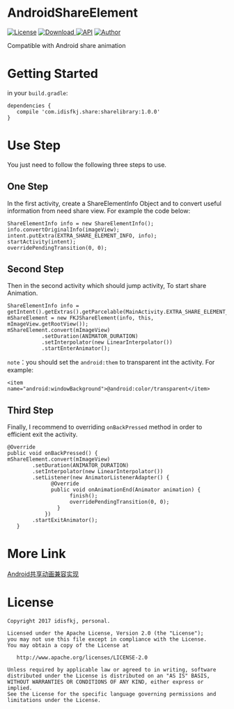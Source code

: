# AndroidShareElement
[![License](https://img.shields.io/badge/license-Apache%202-green.svg)](https://www.apache.org/licenses/LICENSE-2.0)
[![Download](https://api.bintray.com/packages/idisfkj/maven/androidShareElement/images/download.svg?version=1.0.0) ](https://bintray.com/idisfkj/maven/androidShareElement/1.0.0/link)
[![API](https://img.shields.io/badge/API-16%2B-brightgreen.svg?style=flat)](https://android-arsenal.com/api?level=16)
[![Author](https://img.shields.io/badge/Author-idisfkj-orange.svg)](https://idisfkj.github.io/archives/)

Compatible with Android share animation

# Getting Started

in your `build.gradle`:

```
dependencies {
   compile 'com.idisfkj.share:sharelibrary:1.0.0'
}
```

# Use Step
You just need to follow the following three steps to use.

## One Step
In the first activity, create a ShareElementInfo Object and to convert useful information from need share view. For example the code below:

```
ShareElementInfo info = new ShareElementInfo();
info.convertOriginalInfo(imageView);
intent.putExtra(EXTRA_SHARE_ELEMENT_INFO, info);
startActivity(intent);
overridePendingTransition(0, 0);
```

## Second Step
Then in the second activity which should jump activity, To start share Animation.

```
ShareElementInfo info = getIntent().getExtras().getParcelable(MainActivity.EXTRA_SHARE_ELEMENT_INFO);
mShareElement = new FKJShareElement(info, this, mImageView.getRootView());
mShareElement.convert(mImageView)
           .setDuration(ANIMATOR_DURATION)
           .setInterpolator(new LinearInterpolator())
           .startEnterAnimator();
```

`note`：you should set the `android:them` to transparent int the activity. For example:

```
<item name="android:windowBackground">@android:color/transparent</item>
```

## Third Step

Finally, I recommend to overriding `onBackPressed` method in order to efficient exit the activity.

```
@Override
public void onBackPressed() {
mShareElement.convert(mImageView)
        .setDuration(ANIMATOR_DURATION)
        .setInterpolator(new LinearInterpolator())
        .setListener(new AnimatorListenerAdapter() {
              @Override
              public void onAnimationEnd(Animator animation) {
                    finish();
                    overridePendingTransition(0, 0);
                }
            })
        .startExitAnimator();
   }
```

# More Link

[Android共享动画兼容实现](https://idisfkj.github.io/2017/07/16/Android%E5%85%B1%E4%BA%AB%E5%8A%A8%E7%94%BB%E5%85%BC%E5%AE%B9%E5%AE%9E%E7%8E%B0/)

# License

```
Copyright 2017 idisfkj, personal.

Licensed under the Apache License, Version 2.0 (the "License");
you may not use this file except in compliance with the License.
You may obtain a copy of the License at

   http://www.apache.org/licenses/LICENSE-2.0

Unless required by applicable law or agreed to in writing, software
distributed under the License is distributed on an "AS IS" BASIS,
WITHOUT WARRANTIES OR CONDITIONS OF ANY KIND, either express or implied.
See the License for the specific language governing permissions and
limitations under the License.
```